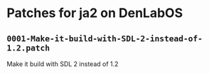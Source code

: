 # Patches for ja2 on DenLabOS

## `0001-Make-it-build-with-SDL-2-instead-of-1.2.patch`

Make it build with SDL 2 instead of 1.2



